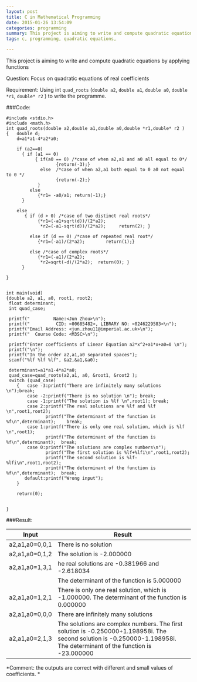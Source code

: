 ```yaml
---
layout: post
title: C in Mathematical Programming
date: 2015-01-26 13:54:09
categories: programming
summary: This project is aiming to write and compute quadratic equations by applying functions.
tags: c, programming, quadratic equations,

---
```


This project is aiming to write and compute quadratic equations by applying functions 
Question: Focus on quadratic equations of real coefficients
Requirement: Using int `quad_roots` (`double a2`, `double a1`, `double a0`, `double *r1`, `double* r2` ) to write the programme.###Code:

```{c}#include <stdio.h>#include <math.h> int quad_roots(double a2,double a1,double a0,double *r1,double* r2 ){   double d;	d=a1*a1-4*a2*a0;	if (a2==0)      { if (a1 == 0)           { if(a0 == 0) /*case of when a2,a1 and a0 all equal to 0*/	               {return(-3);}	         else  /*case of when a2,a1 both equal to 0 a0 not equal to 0 */	               {return(-2);}            }         else            {*r1= -a0/a1; return(-1);}	  }    else          { if (d > 0) /*case of two distinct real roots*/		    {*r1=(-a1+sqrt(d))/(2*a2);			 *r2=(-a1-sqrt(d))/(2*a2);     return(2); }		 else if (d == 0) /*case of repeated real root*/		    {*r1=(-a1)/(2*a2);        return(1);}		 else /*case of complex roots*/		    {*r1=(-a1)/(2*a2);			 *r2=sqrt(-d)/(2*a2);  return(0); }	  }}int main(void){double a2, a1, a0, root1, root2; float determinant; int quad_case; printf("         Name:<Jun Zhou>\n"); printf("          CID: <00685482>, LIBRARY NO: <0246229583>\n"); printf("Email Address: <jun.zhou11@imperial.ac.uk>\n"); printf("  Course Code: <M3SC>\n"); printf("Enter coefficients of Linear Equation a2*x^2+a1*x+a0=0 \n"); printf("\n"); printf("In the order a2,a1,a0 separated spaces"); scanf("%lf %lf %lf", &a2,&a1,&a0); determinant=a1*a1-4*a2*a0; quad_case=quad_roots(a2,a1, a0, &root1, &root2 ); switch (quad_case)	{   case -3:printf("There are infinitely many solutions \n");break;		case -2:printf("There is no solution \n"); break;		case -1:printf("The solution is %lf \n",root1); break;		case 2:printf("The real solutions are %lf and %lf \n",root1,root2);		       printf("The determinant of the function is %f\n",determinant);    break;		case 1:printf("There is only one real solution, which is %lf \n",root1);			   printf("The determinant of the function is %f\n",determinant);  break;		case 0:printf("The solutions are complex numbers\n");			   printf("The first solution is %lf+%lfi\n",root1,root2);			   printf("The second solution is %lf-%lfi\n",root1,root2);    			   printf("The determinant of the function is %f\n",determinant);  break;	   default:printf("Wrong input");	}	return(0);}
```###Result:| Input       | Result  |
--- | --- |
| a2,a1,a0=0,0,1 |There is no solution|
| a2,a1,a0=0,1,2 |The solution is -2.000000|
| a2,a1,a0=1,3,1|  he real solutions are -0.381966 and -2.618034 |
|  | The determinant of the function is 5.000000|
| a2,a1,a0=1,2,1 |  There is only one real solution, which is -1.000000. The determinant of the function is 0.000000|
|a2,a1,a0=0,0,0|There are infinitely many solutions |
|a2,a1,a0=2,1,3|The solutions are complex numbers. The first solution is -0.250000+1.198958i. The second solution is -0.250000-1.198958i. The determinant of the function is -23.000000|
*Comment: the outputs are correct with different and small values of coefficients. *